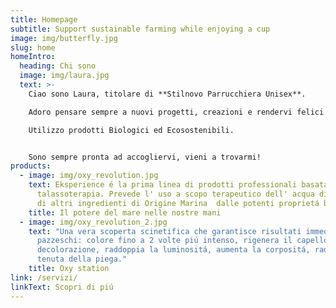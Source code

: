 ```yaml
---
title: Homepage
subtitle: Support sustainable farming while enjoying a cup
image: img/butterfly.jpg
slug: home
homeIntro:
  heading: Chi sono
  image: img/laura.jpg
  text: >-
    Ciao sono Laura, titolare di **Stilnovo Parrucchiera Unisex**.  

    Adoro pensare sempre a nuovi progetti, creazioni e rendervi felici proponendovi **professionalità, consulenza d' immagine, passione e creatività**.  

    Utilizzo prodotti Biologici ed Ecosostenibili.


    Sono sempre pronta ad accogliervi, vieni a trovarmi!
products:
  - image: img/oxy_revolution.jpg
    text: Eksperience é la prima linea di prodotti professionali basata sulla
      talassoterapia. Prevede l' uso a scopo terapeutico dell' acqua di mare e
      di altri ingredienti di Origine Marina  dalle potenti proprietá benefiche.
    title: Il potere del mare nelle nostre mani
  - image: img/oxy_revolution_2.jpg
    text: "Una vera scoperta scinetifica che garantisce risultati immediati e
      pazzeschi: colore fino a 2 volte piú intenso, rigenera il capello dopo la
      decolorazione, raddoppia la luminositá, aumenta la corpositá, raddoppia la
      tenuta della piega."
    title: Oxy station
link: /servizi/
linkText: Scopri di piú
---
```

